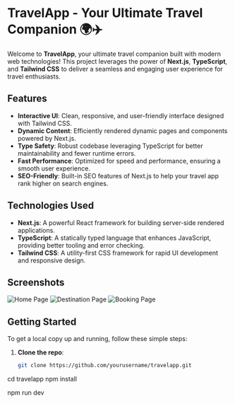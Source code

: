 # TravelApp - Your Ultimate Travel Companion 🌍✈️

Welcome to **TravelApp**, your ultimate travel companion built with modern web technologies! This project leverages the power of **Next.js**, **TypeScript**, and **Tailwind CSS** to deliver a seamless and engaging user experience for travel enthusiasts.

## Features

- **Interactive UI**: Clean, responsive, and user-friendly interface designed with Tailwind CSS.
- **Dynamic Content**: Efficiently rendered dynamic pages and components powered by Next.js.
- **Type Safety**: Robust codebase leveraging TypeScript for better maintainability and fewer runtime errors.
- **Fast Performance**: Optimized for speed and performance, ensuring a smooth user experience.
- **SEO-Friendly**: Built-in SEO features of Next.js to help your travel app rank higher on search engines.

## Technologies Used

- **Next.js**: A powerful React framework for building server-side rendered applications.
- **TypeScript**: A statically typed language that enhances JavaScript, providing better tooling and error checking.
- **Tailwind CSS**: A utility-first CSS framework for rapid UI development and responsive design.

## Screenshots

![Home Page](link_to_screenshot)
![Destination Page](link_to_screenshot)
![Booking Page](link_to_screenshot)

## Getting Started

To get a local copy up and running, follow these simple steps:

1. **Clone the repo**:
   ```sh
   git clone https://github.com/yourusername/travelapp.git
   
cd travelapp
npm install

npm run dev
